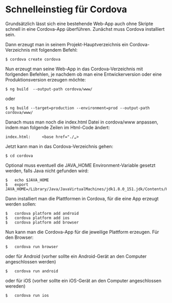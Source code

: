 # Schnelleinstieg für Cordova

Grundsätzlich lässt sich eine bestehende Web-App auch ohne Skripte schnell in eine Cordova-App überführen.
Zunächst muss Cordova installiert sein.

Dann erzeugt man in seinem Projekt-Hauptverzeichnis ein Cordova-Verzeichnis mit folgendem Befehl: 

	$ cordova create cordova

Nun erzeugt man seine Web-App in das Cordova-Verzeichnis mit forlgenden Befehlen, je nachdem ob man eine Entwickerversion oder eine Produktionsversion erzeugen möchte:

	$ ng build  --output-path cordova/www/

oder 

	$ ng build --target=production --environment=prod --output-path cordova/www/

Danach muss man noch die index.html Datei in cordova/www anpassen, indem man folgende Zeilen im Html-Code ändert:

	index.html: 	<base href="./„>


Jetzt kann man in das Cordova-Verzeichnis gehen:

	$ cd cordova

Optional muss eventuell die JAVA_HOME Environment-Variable gesetzt werden, falls Java nicht gefunden wird:

	$	echo $JAVA_HOME
	$	export JAVA_HOME=/Library/Java/JavaVirtualMachines/jdk1.8.0_151.jdk/Contents/Home


Dann  installiert man die Plattformen in Cordova, für die eine App erzeugt werden sollen:

	$	cordova platform add android
	$	cordova platform add ios
	$	cordova platform add browser

Nun kann man die Cordova-App für die jeweilige Plattform erzeugen. Für den Browser:

	$	cordova run browser	

oder für Android (vorher sollte ein Android-Gerät an den Computer angeschlossen werden)

	$	cordova run android

oder für iOS (vorher sollte ein iOS-Gerät an den Computer angeschlossen wereden)

	$	cordova run ios



